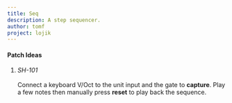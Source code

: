 ```yaml
---
title: Seq
description: A step sequencer.
author: tomf
project: lojik
---
```


<md-img src="lojik/seq.png" alt=""></md-img>

#### Patch Ideas
1. _SH-101_<br><br>Connect a keyboard V/Oct to the unit input and the gate to **capture**. Play a few notes then manually press **reset** to play back the sequence.
